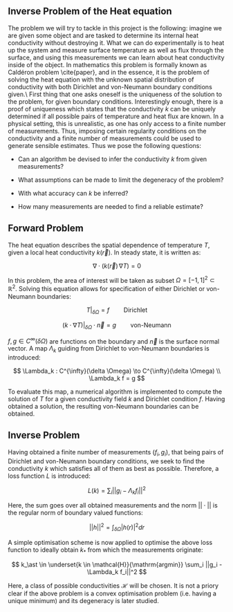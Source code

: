## Inverse Problem of the Heat equation

The problem we will try to tackle in this project is the following: imagine we are given some object and are tasked to determine its internal heat conductivity without destroying it. What we can do experimentally is to heat up the system and measure surface temperature as well as flux through the surface, and using this measurements we can learn about heat conductivity inside of the object. In mathematics this problem is formally known as Caldéron problem \cite{paper}, and in the essence, it is the problem of solving the heat equation with the unknown spatial distribution of conductivity with both Dirichlet and von-Neumann boundary conditions given.\\
First thing that one asks oneself is the uniqueness of the solution to the problem, for given boundary conditions. Interestingly enough, there is a proof of uniqueness which states that the conductivity $k$ can be uniquely determined if all possible pairs of temperature and heat flux are known. In a physical setting, this is unrealistic, as one has only access to a finite number of measurements. Thus, imposing certain regularity conditions on the conductivity and a finite number of measurements could be used to generate sensible estimates. Thus we pose the following questions:
- Can an algorithm be devised to infer the conductivity $k$ from given measurements?

- What assumptions can be made to limit the degeneracy of the problem?

- With what accuracy can $k$ be inferred?

- How many measurements are needed to find a reliable estimate?
    
## Forward Problem
The heat equation describes the spatial dependence of temperature $T$, given a local heat conductivity $k(\vec{r})$. In steady state, it is written as:

$$
    \nabla \cdot (k(\vec{r})\, \nabla T) = 0
$$

In this problem, the area of interest will be taken as subset $\Omega = [-1,\, 1]^2 \subset \mathbb{R}^2$.
Solving this equation allows for specification of  either Dirichlet or von-Neumann boundaries:

$$
    T|_{\delta \Omega} = f \quad\quad \text{Dirichlet} 
    $$

$$
    (k \cdot \nabla T)|_{\delta \Omega}\cdot \vec{n} = g \quad\quad \text{von-Neumann}
$$

$f, g \in C^{\infty}(\delta \Omega)$ are functions on the boundary and $\vec{n}$ is the surface normal vector.
A map $\Lambda_k$ guiding from Dirichlet to von-Neumann boundaries is introduced:

$$
    \Lambda_k : C^{\infty}(\delta \Omega) \to C^{\infty}(\delta \Omega) \\
    \Lambda_k f = g
$$

To evaluate this map, a numerical algorithm is implemented to compute the solution of $T$ for a given conductivity field $k$ and Dirichlet condition $f$. Having obtained a solution, the resulting von-Neumann boundaries can be obtained.

## Inverse Problem
Having obtained a finite number of measurements $(f_i, g_i)$, that being pairs of Dirichlet and von-Neumann boundary conditions, we seek to find the conductivity $k$ which satisfies all of them as best as possible. Therefore, a loss function $L$ is introduced:

$$
    L(k) = \sum_i ||g_i  - \Lambda_k f_i||^2
$$

Here, the sum goes over all obtained measurements and the norm $||\cdot||$ is the regular norm of boundary valued functions:

$$
    ||h||^2 = \int_{\delta \Omega} |h(r)|^2 dr
$$

A simple optimisation scheme is now applied to optimise the above loss function to ideally obtain $k_\ast$ from which the measurements originate:

$$
    k_\ast \in \underset{k \in \mathcal{H}}{\mathrm{argmin}} \sum_i ||g_i  - \Lambda_k f_i||^2
$$

Here, a class of possible conductivities $\mathcal{H}$ will be chosen. It is not a priory clear if the above problem is a convex optimisation problem (i.e. having a unique minimum) and its degeneracy is later studied. 
